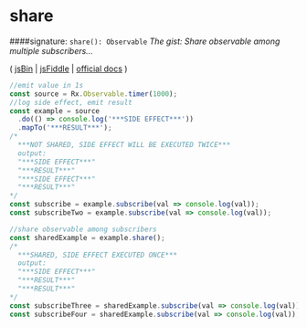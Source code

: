 # share
####signature: `share(): Observable`
*The gist: Share observable among multiple subscribers...*

( [jsBin](http://jsbin.com/jobiyomari/1/edit?js,console) | [jsFiddle](https://jsfiddle.net/qg6qfqLz/26/) | [official docs](http://reactivex.io/rxjs/class/es6/Observable.js~Observable.html#instance-method-share) )
```js
//emit value in 1s
const source = Rx.Observable.timer(1000);
//log side effect, emit result
const example = source
  .do(() => console.log('***SIDE EFFECT***'))
  .mapTo('***RESULT***');
/*
  ***NOT SHARED, SIDE EFFECT WILL BE EXECUTED TWICE***
  output: 
  "***SIDE EFFECT***"
  "***RESULT***"
  "***SIDE EFFECT***"
  "***RESULT***"
*/
const subscribe = example.subscribe(val => console.log(val));
const subscribeTwo = example.subscribe(val => console.log(val));

//share observable among subscribers
const sharedExample = example.share();
/*
  ***SHARED, SIDE EFFECT EXECUTED ONCE***
  output: 
  "***SIDE EFFECT***"
  "***RESULT***"
  "***RESULT***"
*/
const subscribeThree = sharedExample.subscribe(val => console.log(val));
const subscribeFour = sharedExample.subscribe(val => console.log(val));
```